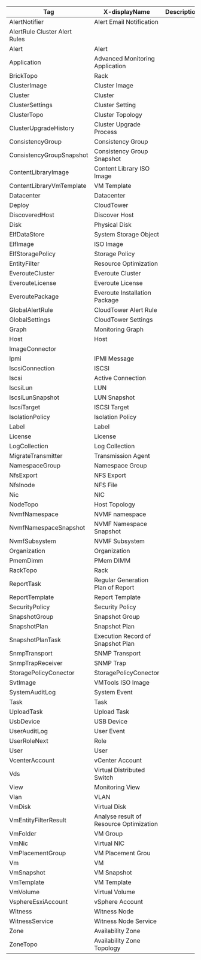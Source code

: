 
  | Tag | X-displayName | Description |
  | ----------- | ----------- |----------- |
  | AlertNotifier  | Alert Email Notification  |   |
  | AlertRule  Cluster Alert Rules   |   |
  | Alert  | Alert  |   |
  | Application  | Advanced Monitoring Application |   |
  | BrickTopo  | Rack  |   |
  | ClusterImage  | Cluster Image  |   |
  | Cluster  | Cluster  |   |
  | ClusterSettings  | Cluster Setting  |   |
  | ClusterTopo  | Cluster Topology  |   |
  | ClusterUpgradeHistory  | Cluster Upgrade Process  |   |
  | ConsistencyGroup  | Consistency Group  |   |
  | ConsistencyGroupSnapshot  | Consistency Group Snapshot  |   |
  | ContentLibraryImage  | Content Library ISO Image  |   |
  | ContentLibraryVmTemplate  | VM Template  |   |
  | Datacenter  | Datacenter   |   |
  | Deploy  | CloudTower  |   |
  | DiscoveredHost  | Discover Host  |   |
  | Disk  | Physical Disk  |   |
  | ElfDataStore  |  System Storage Object|   |
  | ElfImage  | ISO Image  |   |
  | ElfStoragePolicy  | Storage Policy  |   |
  | EntityFilter  | Resource Optimization  |   |
  | EverouteCluster  | Everoute Cluster  |   |
  | EverouteLicense  | Everoute License  |   |
  | EveroutePackage  |  Everoute Installation Package |   |
  | GlobalAlertRule  | CloudTower Alert Rule |   |
  | GlobalSettings  | CloudTower Settings  |   |
  | Graph  | Monitoring Graph  |   |
  | Host  | Host   |   |
  | ImageConnector  |   |   |
  | Ipmi  | IPMI Message  |   |
  | IscsiConnection  | ISCSI  |   |
  | Iscsi  |  Active Connection  |   |
  | IscsiLun  | LUN  |   |
  | IscsiLunSnapshot  | LUN Snapshot  |   |
  | IscsiTarget  | ISCSI Target   |   |
  | IsolationPolicy  | Isolation Policy  |   |
  | Label  | Label  |   |
  | License  | License  |   |
  | LogCollection  | Log Collection  |   |
  | MigrateTransmitter  | Transmission Agent  |   |
  | NamespaceGroup  | Namespace Group  |   |
  | NfsExport  | NFS Export  |   |
  | NfsInode  | NFS File  |   |
  | Nic  | NIC  |   |
  | NodeTopo  | Host Topology  |   |
  | NvmfNamespace  | NVMF namespace   |   |
  | NvmfNamespaceSnapshot  | NVMF Namespace Snapshot |   |
  | NvmfSubsystem  | NVMF Subsystem   |   |
  | Organization  | Organization  |   |
  | PmemDimm  | PMem DIMM   |   |
  | RackTopo  | Rack  |   |
  | ReportTask  | Regular Generation Plan of Report  |   |
  | ReportTemplate  | Report Template  |   |
  | SecurityPolicy  | Security Policy  |   |
  | SnapshotGroup  | Snapshot Group  |   |
  | SnapshotPlan  | Snapshot Plan  |   |
  | SnapshotPlanTask  | Execution Record of Snapshot Plan  |   |
  | SnmpTransport  | SNMP Transport   |   |
  | SnmpTrapReceiver  | SNMP Trap |   |
  | StoragePolicyConector  | StoragePolicyConector  |   |
  | SvtImage  | VMTools ISO Image  |   |
  | SystemAuditLog  | System Event  |   |
  | Task  | Task  |   |
  | UploadTask  | Upload Task  |   |
  | UsbDevice  |  USB Device  |   |
  | UserAuditLog  | User Event  |   |
  | UserRoleNext  | Role  |   |
  | User  | User  |   |
  | VcenterAccount  | vCenter Account  |   |
  | Vds  | Virtual Distributed Switch  |   |
  | View  | Monitoring View  |   |
  | Vlan  | VLAN  |   |
  | VmDisk  | Virtual Disk  |   |
  | VmEntityFilterResult  | Analyse result of Resource Optimization  |   |
  | VmFolder  | VM Group  |   |
  | VmNic  | Virtual NIC  |   |
  | VmPlacementGroup  | VM Placement Grou  |   |
  | Vm  | VM  |   |
  | VmSnapshot  | VM Snapshot  |   |
  | VmTemplate  | VM Template |   |
  | VmVolume  | Virtual Volume  |   |
  | VsphereEsxiAccount  | vSphere Account  |   |
  | Witness  | Witness Node  |   |
  | WitnessService  |  Witness Node Service |   |
  | Zone  | Availability Zone  |   |
  | ZoneTopo  | Availability Zone Topology  |   |
  
  